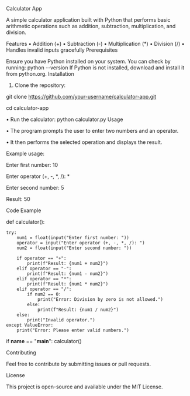 Calculator App

A simple calculator application built with Python that performs basic arithmetic operations such as addition, subtraction, multiplication, and division.

Features
	•	Addition (+)
	•	Subtraction (-)
	•	Multiplication (*)
	•	Division (/)
	•	Handles invalid inputs gracefully
 Prerequisites

Ensure you have Python installed on your system. You can check by running:
python --version
If Python is not installed, download and install it from python.org.
Installation

1. Clone the repository:

 git clone https://github.com/your-username/calculator-app.git


cd calculator-app


• Run the calculator:
 python calculator.py
 Usage

• The program prompts the user to enter two numbers and an operator.


• It then performs the selected operation and displays the result.

Example usage:

 Enter first number: 10
 
Enter operator (+, -, *, /): *

Enter second number: 5

Result: 50

Code Example

def calculator():
    
    try:
        num1 = float(input("Enter first number: "))
        operator = input("Enter operator (+, -, *, /): ")
        num2 = float(input("Enter second number: "))

        if operator == "+":
            print(f"Result: {num1 + num2}")
        elif operator == "-":
            print(f"Result: {num1 - num2}")
        elif operator == "*":
            print(f"Result: {num1 * num2}")
        elif operator == "/":
            if num2 == 0:
                print("Error: Division by zero is not allowed.")
            else:
                print(f"Result: {num1 / num2}")
        else:
            print("Invalid operator.")
    except ValueError:
        print("Error: Please enter valid numbers.")

if __name__ == "__main__":
    calculator()

Contributing

Feel free to contribute by submitting issues or pull requests.

License

This project is open-source and available under the MIT License.

